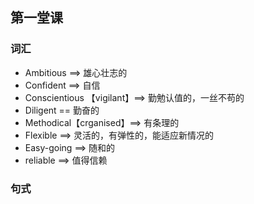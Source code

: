 ## 第一堂课

### 词汇

- Ambitious  ==> 雄心壮志的
- Confident ==> 自信
- Conscientious  【vigilant】==>  勤勉认值的，一丝不苟的
- Diligent == 勤奋的
- Methodical【crganised】==> 有条理的
- Flexible ==> 灵活的，有弹性的，能适应新情况的
- Easy-going ==> 随和的
- reliable ==> 值得信赖

### 句式

